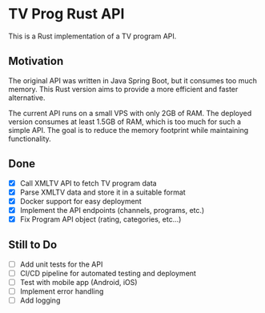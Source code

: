 # TV Prog Rust API

This is a Rust implementation of a TV program API. 

## Motivation

The original API was written in Java Spring Boot, but it consumes too much memory. 
This Rust version aims to provide a more efficient and faster alternative.

The current API runs on a small VPS with only 2GB of RAM. The deployed version consumes at least 1.5GB of RAM, which is too much for such a simple API.
The goal is to reduce the memory footprint while maintaining functionality.

## Done
- [x] Call XMLTV API to fetch TV program data
- [x] Parse XMLTV data and store it in a suitable format
- [x] Docker support for easy deployment
- [x] Implement the API endpoints (channels, programs, etc.)
- [x] Fix Program API object (rating, categories, etc...)

## Still to Do

- [ ] Add unit tests for the API
- [ ] CI/CD pipeline for automated testing and deployment
- [ ] Test with mobile app (Android, iOS)
- [ ] Implement error handling
- [ ] Add logging
